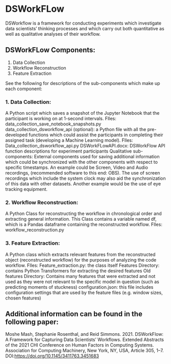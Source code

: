 # DSWorkFLow
DSWorkflow is a framework for conducting experiments which investigate data scientists’ thinking processes and which carry out both quantitative as well as qualitative analyses of their workflow.

## DSWorkFLow Components:
1. Data Collection
2. Workflow Reconstruction
3. Feature Extraction

See the following for descriptions of the sub-components which make up each component:

### 1. Data Collection:
A Python script which saves a snapshot of the Jupyter Notebook that the participant is working on at 1-second intervals. 
FIles: data_collection_save_notebook_snapshots.py
data_collection_dsworkflow_api (optional): a Python file with all the pre-developed functions which could assist the participants in completing their assigned task (developing a Machine Learning model).
FIles:
Data_collection_dsworkflow_api.py
DSWorkFLowAPI.docx: DSWorkFlow API function descriptions for experiment participants
Qualitative sub-components: External components used for saving additional information which could be synchronized with the other components with respect to specific timestamps. An example could be Screen, Video and Audio recordings, (recommended software to this end: OBS). The use of screen recordings which include the system clock may also aid the synchronization of this data with other datasets. Another example would be the use of eye tracking equipment.

### 2. Workflow Reconstruction:
A Python Class for reconstructing the workflow in chronological order and extracting general information. This Class contains a variable named df, which is a Pandas dataframe containing the reconstructed workflow.
FIles: workflow_reconstruction.py
	
### 3. Feature Extraction:
A Python class which extracts relevant features from the reconstructed object (reconstructed workflow) for the purposes of analyzing the code workflow.
FIles:
Feature_extraction.py: the class itself
Features Directory: contains Python Transformers for extracting the desired features
Old features Directory: Contains many features that were extracted and not used as they were not relevant to the specific model in question (such as predicting moments of stuckness)
configuration.json: this file includes configuration settings that are used by the feature files (e.g. window sizes, chosen features)

## Additional information can be found in the following paper:
Moshe Mash, Stephanie Rosenthal, and Reid Simmons. 2021. DSWorkFlow: A Framework for Capturing Data Scientists’ Workflows. Extended Abstracts of the 2021 CHI Conference on Human Factors in Computing Systems. Association for Computing Machinery, New York, NY, USA, Article 305, 1–7. DOI:https://doi.org/10.1145/3411763.3451683
 




